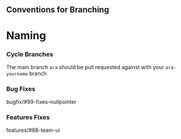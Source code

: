 ## Conventions for Branching

# Naming

### Cycle Branches

The main branch `ara` should be pull requested against with your `ara-yourname` branch

### Bug Fixes

bugfix/#99-fixes-nullpointer

### Features Fixes

features/#88-team-ui
